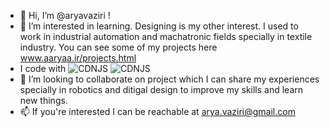 - 👋 Hi, I’m @aryavaziri !
- 👀 I’m interested in learning. Designing is my other interest. I used to work in industrial automation and machatronic fields specially in textile industry. You can see some of my projects here www.aaryaa.ir/projects.html
- I code with
![CDNJS](https://img.shields.io/badge/-react-61DAFB?style=plastic&logo=react&logoColor=black)
![CDNJS](https://img.shields.io/badge/React-61DAFB&logo=react&logoColor=white)
- 💞️ I’m looking to collaborate on project which I can share my experiences specially in robotics and ditigal design to improve my skills and learn new things.
- 📫 If you're interested I can be reachable at arya.vaziri@gmail.com

<!---
aryavaziri/aryavaziri is a ✨ special ✨ repository because its `README.md` (this file) appears on your GitHub profile.
You can click the Preview link to take a look at your changes.
--->
